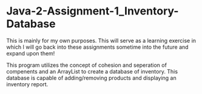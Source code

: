 # Java-2-Assignment-1_Inventory-Database
This is mainly for my own purposes. This will serve as a learning exercise in which I will go back into these assignments sometime into the future and expand upon them! 

This program utilizes the concept of cohesion and seperation of compenents and an ArrayList to create a database of inventory. This database is capable of adding/removing products and displaying an inventory report.
